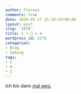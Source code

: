 ```yaml
---
author: Florenz
comments: true
date: 2010-05-27 15:20:43+00:00
layout: post
slug: '1578'
title: λ +  = ❤
wordpress_id: 1578
categories:
- Blog
- Gaming
tags:
- λ
- ❤
- 
---
```


Ich bin dann [mal weg.](http://store.steampowered.com/app/220/)



